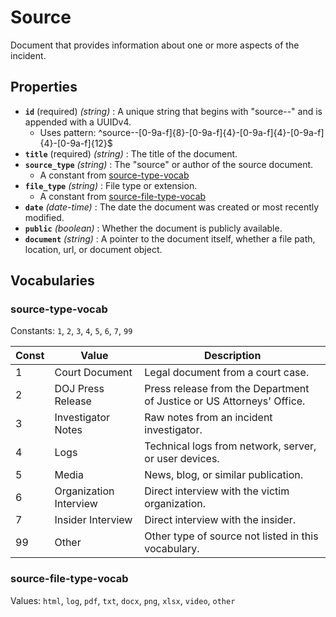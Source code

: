 # Source

Document that provides information about one or more aspects of the incident.

## Properties

- **`id`** (required) *(string)* : A unique string that begins with "source--" and is appended with a UUIDv4.
  - Uses pattern: ^source--[0-9a-f]{8}-[0-9a-f]{4}-[0-9a-f]{4}-[0-9a-f]{4}-[0-9a-f]{12}$
- **`title`** (required) *(string)* : The title of the document.
- **`source_type`** *(string)* : The "source" or author of the source document.
	- A constant from [source-type-vocab](#source-type-vocab)
- **`file_type`** *(string)* : File type or extension.
	- A constant from [source-file-type-vocab](#source-file-type-vocab)
- **`date`** *(date-time)* : The date the document was created or most recently modified.
- **`public`** *(boolean)* : Whether the document is publicly available.
- **`document`** *(string)* : A pointer to the document itself, whether a file path, location, url, or document object.

## Vocabularies

### source-type-vocab

Constants: `1`, `2`, `3`, `4`, `5`, `6`, `7`, `99`

| Const | Value | Description |
| --- | --- | --- |
| 1 | Court Document | Legal document from a court case.|
| 2 | DOJ Press Release | Press release from the Department of Justice or US Attorneys' Office.|
| 3 | Investigator Notes | Raw notes from an incident investigator.|
| 4 | Logs | Technical logs from network, server, or user devices.|
| 5 | Media | News, blog, or similar publication.|
| 6 | Organization Interview | Direct interview with the victim organization.|
| 7 | Insider Interview | Direct interview with the insider.|
| 99 | Other | Other type of source not listed in this vocabulary.|

### source-file-type-vocab

Values: `html`, `log`, `pdf`, `txt`, `docx`, `png`, `xlsx`, `video`, `other`

